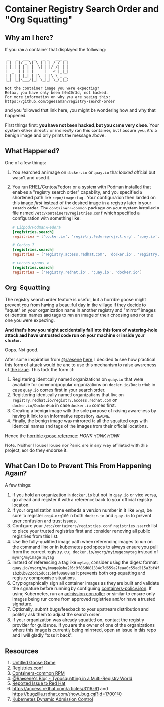 # Container Registry Search Order and "Org Squatting"

## Why am I here?

If you ran a container that displayed the following:

```console
 _   _  ___  _   _ _   ___ _
| | | |/ _ \| \ | | | / / | |
| |_| | | | |  \| | |/ /| | |
|  _  | | | |     |   < |_|_|
| | | | |_| | |\  | |\ \ _ _
|_| |_|\___/|_| \_|_| \_(_|_)

Not the container image you were expecting?
Relax, you have only been h0nX0r3d, not hacked.
For more information on why you are seeing this:
https://github.com/bgeesaman/registry-search-order
```

and you followed that link here, you might be wondering how and why that happened.

First things first: __you have not been hacked, but you came very close__.  Your system either directly or indirectly ran this container, but I assure you, it's a benign image and only prints the message above.

## What Happened?

One of a few things:

1. You searched an image on `docker.io` or `quay.io` that _looked_ official but wasn't and used it.

2. You run RHEL/Centos/Fedora or a system with Podman installed that enables a "registry search order" capability, and you specified a shortened path like `repo/image:tag` .  Your configuration then landed on this image _first_ instead of the desired image in a registry later in your search order.  The `containers-common` package on your system installed a file named `/etc/containers/registries.conf` which specified a configuration with something like:

   ```toml
   # Libpod/Podman/Fedora
   [registries.search]
   registries = ['docker.io', 'registry.fedoraproject.org', 'quay.io', 'registry.access.redhat.com', 'registry.centos.org']
   ```
   
   ```toml
   # Centos 7
   [registries.search]
   registries = ['registry.access.redhat.com', 'docker.io', 'registry.fedoraproject.org', 'quay.io', 'registry.centos.org']
   ```
   
   ```toml
   # Centos 8/RHEL 8
   [registries.search]
   registries = ['registry.redhat.io', 'quay.io', 'docker.io']
   ```


## Org-Squatting

The registry search order feature is useful, but a horrible goose might prevent you from having a beautiful day in the village if they decide to "squat" on your organization name in another registry and "mirror" images of identical names and tags to run an image of their choosing and not the one you were expecting.

__And that's how you might accidentally fall into this form of watering-hole attack and have untrusted code run on your machine or inside your cluster__.

Oops.  Not good.

After some inspiration from [@raesene](https://twitter.com/raesene) [here](https://raesene.github.io/blog/2019/09/25/typosquatting-in-a-multi-registry-world/), I decided to see how practical this form of attack would be and to use this mechanism to raise awareness of [the issue](https://lists.podman.io/archives/list/security@lists.podman.io/thread/BX4PIHHVHGDDLYLX53WUBVLFM3YRVXKM/).  This took the form of:

1. Registering identically named organizations on `quay.io` that were available for common/popular organizations on `docker.io/DockerHub` in case `quay.io` comes first in your search order.
2. Registering identically named organizations that live on `registry.redhat.io/registry.access.redhat.com` on  `docker.io/DockerHub` in case `docker.io` comes first.
3. Creating a benign image with the sole purpose of raising awareness by having it link to an informative repository `README`.
4. Finally, the benign image was mirrored to all the squatted orgs with identical names and tags of the images from their official locations.

Hence the [horrible goose reference](https://goose.game/): _HONK HONK HONK_ 

Note: Neither House House nor Panic are in any way affiliated with this project, nor do they endorse it.

## What Can I Do to Prevent This From Happening Again?

A few things:

1. If you hold an organization in `docker.io` but not in `quay.io` or vice versa, go ahead and register it with a reference back to your official registry location.
2. If your organization name embeds a version number in it like `org3`, be sure to register `org4-org100` in both `docker.io` and `quay.io` to prevent user confusion and trust issues.
3. Configure your `/etc/containers/registries.conf` `registries.search` list to place your trusted registries first and consider removing all public registries from this list.
4. Use the fully-qualified image path when referencing images to run on the command line or in kubernetes pod specs to always ensure you pull from the correct registry.  e.g. `docker.io/myorg/myimage:mytag` instead of `myorg/myimage:mytag` 
5. Instead of referencing a tag like `mytag`, consider using the digest format: `quay.io/myorg/myimage@sha256:9f86d081884c7d659a2feaa0c55ad015a3bf4f1b2b0b822cd15d6c15b0f00a08` as it prevents both org-squatting and registry compromise situations.
6. Cryptographically sign all container images as they are built and validate the signature before running by configuring [containers-policy.json](https://src.fedoraproject.org/rpms/skopeo/blob/master/f/containers-policy.json.5.md).  If using Kubernetes, run an [admission controller](https://kubernetes.io/docs/reference/access-authn-authz/extensible-admission-controllers/) or similar to ensure only images being run come from approved registries and/or have a trusted signature.
7. Optionally, submit bugs/feedback to your upstream distribution and politely ask them to adjust the search order.
8. If your organization was already squatted on, contact the registry provider for guidance.  If you are the owner of one of the organizations where this image is currently being mirrored, open an issue in this repo and I will gladly "toss it back".

## Resources

1. [Untitled Goose Game](https://goose.game/)
1. [Registries.conf](https://src.fedoraproject.org/rpms/skopeo/blob/master/f/registries.conf)
1. [Containers-common RPM](https://rpmfind.net/linux/rpm2html/search.php?query=containers-common)
1. [@Raesene's Blog - Typosquatting in a Multi-Registry World](https://raesene.github.io/blog/2019/09/25/typosquatting-in-a-multi-registry-world/)
1. [Reported Issue to Red Hat](https://lists.podman.io/archives/list/security@lists.podman.io/thread/BX4PIHHVHGDDLYLX53WUBVLFM3YRVXKM/)
1. https://access.redhat.com/articles/3116561 and https://bugzilla.redhat.com/show_bug.cgi?id=1700140
1. [Kubernetes Dynamic Admission Control](https://kubernetes.io/docs/reference/access-authn-authz/extensible-admission-controllers/)
